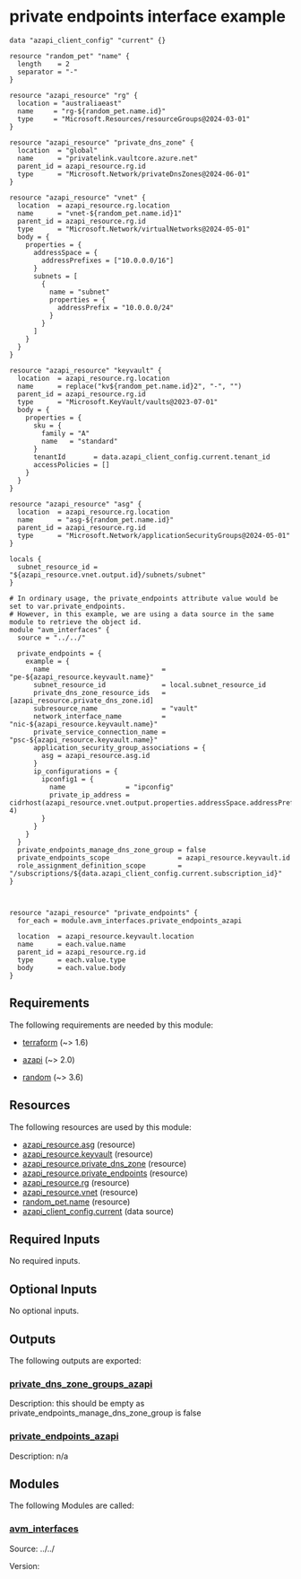 <!-- BEGIN_TF_DOCS -->
# private endpoints interface example

```hcl
data "azapi_client_config" "current" {}

resource "random_pet" "name" {
  length    = 2
  separator = "-"
}

resource "azapi_resource" "rg" {
  location = "australiaeast"
  name     = "rg-${random_pet.name.id}"
  type     = "Microsoft.Resources/resourceGroups@2024-03-01"
}

resource "azapi_resource" "private_dns_zone" {
  location  = "global"
  name      = "privatelink.vaultcore.azure.net"
  parent_id = azapi_resource.rg.id
  type      = "Microsoft.Network/privateDnsZones@2024-06-01"
}

resource "azapi_resource" "vnet" {
  location  = azapi_resource.rg.location
  name      = "vnet-${random_pet.name.id}1"
  parent_id = azapi_resource.rg.id
  type      = "Microsoft.Network/virtualNetworks@2024-05-01"
  body = {
    properties = {
      addressSpace = {
        addressPrefixes = ["10.0.0.0/16"]
      }
      subnets = [
        {
          name = "subnet"
          properties = {
            addressPrefix = "10.0.0.0/24"
          }
        }
      ]
    }
  }
}

resource "azapi_resource" "keyvault" {
  location  = azapi_resource.rg.location
  name      = replace("kv${random_pet.name.id}2", "-", "")
  parent_id = azapi_resource.rg.id
  type      = "Microsoft.KeyVault/vaults@2023-07-01"
  body = {
    properties = {
      sku = {
        family = "A"
        name   = "standard"
      }
      tenantId       = data.azapi_client_config.current.tenant_id
      accessPolicies = []
    }
  }
}

resource "azapi_resource" "asg" {
  location  = azapi_resource.rg.location
  name      = "asg-${random_pet.name.id}"
  parent_id = azapi_resource.rg.id
  type      = "Microsoft.Network/applicationSecurityGroups@2024-05-01"
}

locals {
  subnet_resource_id = "${azapi_resource.vnet.output.id}/subnets/subnet"
}

# In ordinary usage, the private_endpoints attribute value would be set to var.private_endpoints.
# However, in this example, we are using a data source in the same module to retrieve the object id.
module "avm_interfaces" {
  source = "../../"

  private_endpoints = {
    example = {
      name                            = "pe-${azapi_resource.keyvault.name}"
      subnet_resource_id              = local.subnet_resource_id
      private_dns_zone_resource_ids   = [azapi_resource.private_dns_zone.id]
      subresource_name                = "vault"
      network_interface_name          = "nic-${azapi_resource.keyvault.name}"
      private_service_connection_name = "psc-${azapi_resource.keyvault.name}"
      application_security_group_associations = {
        asg = azapi_resource.asg.id
      }
      ip_configurations = {
        ipconfig1 = {
          name               = "ipconfig"
          private_ip_address = cidrhost(azapi_resource.vnet.output.properties.addressSpace.addressPrefixes[0], 4)
        }
      }
    }
  }
  private_endpoints_manage_dns_zone_group = false
  private_endpoints_scope                 = azapi_resource.keyvault.id
  role_assignment_definition_scope        = "/subscriptions/${data.azapi_client_config.current.subscription_id}"
}



resource "azapi_resource" "private_endpoints" {
  for_each = module.avm_interfaces.private_endpoints_azapi

  location  = azapi_resource.keyvault.location
  name      = each.value.name
  parent_id = azapi_resource.rg.id
  type      = each.value.type
  body      = each.value.body
}
```

<!-- markdownlint-disable MD033 -->
## Requirements

The following requirements are needed by this module:

- <a name="requirement_terraform"></a> [terraform](#requirement\_terraform) (~> 1.6)

- <a name="requirement_azapi"></a> [azapi](#requirement\_azapi) (~> 2.0)

- <a name="requirement_random"></a> [random](#requirement\_random) (~> 3.6)

## Resources

The following resources are used by this module:

- [azapi_resource.asg](https://registry.terraform.io/providers/azure/azapi/latest/docs/resources/resource) (resource)
- [azapi_resource.keyvault](https://registry.terraform.io/providers/azure/azapi/latest/docs/resources/resource) (resource)
- [azapi_resource.private_dns_zone](https://registry.terraform.io/providers/azure/azapi/latest/docs/resources/resource) (resource)
- [azapi_resource.private_endpoints](https://registry.terraform.io/providers/azure/azapi/latest/docs/resources/resource) (resource)
- [azapi_resource.rg](https://registry.terraform.io/providers/azure/azapi/latest/docs/resources/resource) (resource)
- [azapi_resource.vnet](https://registry.terraform.io/providers/azure/azapi/latest/docs/resources/resource) (resource)
- [random_pet.name](https://registry.terraform.io/providers/hashicorp/random/latest/docs/resources/pet) (resource)
- [azapi_client_config.current](https://registry.terraform.io/providers/azure/azapi/latest/docs/data-sources/client_config) (data source)

<!-- markdownlint-disable MD013 -->
## Required Inputs

No required inputs.

## Optional Inputs

No optional inputs.

## Outputs

The following outputs are exported:

### <a name="output_private_dns_zone_groups_azapi"></a> [private\_dns\_zone\_groups\_azapi](#output\_private\_dns\_zone\_groups\_azapi)

Description: this should be empty as private\_endpoints\_manage\_dns\_zone\_group is false

### <a name="output_private_endpoints_azapi"></a> [private\_endpoints\_azapi](#output\_private\_endpoints\_azapi)

Description: n/a

## Modules

The following Modules are called:

### <a name="module_avm_interfaces"></a> [avm\_interfaces](#module\_avm\_interfaces)

Source: ../../

Version:

<!-- END_TF_DOCS -->